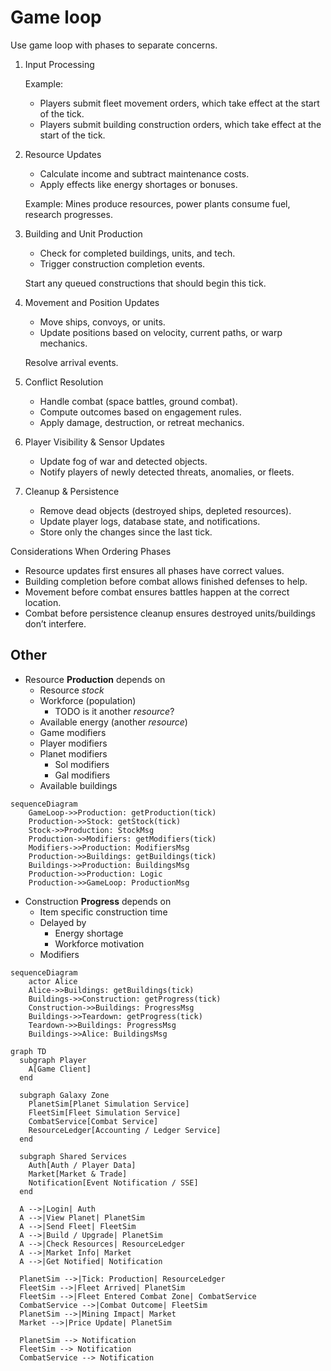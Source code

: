 Game loop
=========

Use game loop with phases to separate concerns.

1. Input Processing

    Example:
    - Players submit fleet movement orders, which take effect at the start of the tick.
    - Players submit building construction orders, which take effect at the start of the tick.

2. Resource Updates

    - Calculate income and subtract maintenance costs.
    - Apply effects like energy shortages or bonuses.

    Example: Mines produce resources, power plants consume fuel, research progresses.

3. Building and Unit Production

    - Check for completed buildings, units, and tech.
    - Trigger construction completion events.

   Start any queued constructions that should begin this tick.

4. Movement and Position Updates

    - Move ships, convoys, or units.
    - Update positions based on velocity, current paths, or warp mechanics.
   
   Resolve arrival events.

5. Conflict Resolution

   - Handle combat (space battles, ground combat).
   - Compute outcomes based on engagement rules.
   - Apply damage, destruction, or retreat mechanics.

6. Player Visibility & Sensor Updates

   - Update fog of war and detected objects.
   - Notify players of newly detected threats, anomalies, or fleets.

7. Cleanup & Persistence

   - Remove dead objects (destroyed ships, depleted resources).
   - Update player logs, database state, and notifications.
   - Store only the changes since the last tick.

Considerations When Ordering Phases

- Resource updates first ensures all phases have correct values.
- Building completion before combat allows finished defenses to help.
- Movement before combat ensures battles happen at the correct location.
- Combat before persistence cleanup ensures destroyed units/buildings don’t interfere.


Other
-----

- Resource **Production** depends on
  - Resource *stock*
  - Workforce (population)
    - TODO is it another *resource*?
  - Available energy (another *resource*)
  - Game modifiers
  - Player modifiers
  - Planet modifiers
    - Sol modifiers
    - Gal modifiers
  - Available buildings

```mermaid
sequenceDiagram
    GameLoop->>Production: getProduction(tick)
    Production->>Stock: getStock(tick)
    Stock->>Production: StockMsg
    Production->>Modifiers: getModifiers(tick)
    Modifiers->>Production: ModifiersMsg
    Production->>Buildings: getBuildings(tick)
    Buildings->>Production: BuildingsMsg
    Production->>Production: Logic
    Production->>GameLoop: ProductionMsg

```

- Construction **Progress** depends on
  - Item specific construction time
  - Delayed by
    - Energy shortage
    - Workforce motivation
  - Modifiers

```mermaid
sequenceDiagram
    actor Alice
    Alice->>Buildings: getBuildings(tick)
    Buildings->>Construction: getProgress(tick)
    Construction->>Buildings: ProgressMsg
    Buildings->>Teardown: getProgress(tick)
    Teardown->>Buildings: ProgressMsg
    Buildings->>Alice: BuildingsMsg

```

```mermaid
graph TD
  subgraph Player
    A[Game Client]
  end

  subgraph Galaxy Zone
    PlanetSim[Planet Simulation Service]
    FleetSim[Fleet Simulation Service]
    CombatService[Combat Service]
    ResourceLedger[Accounting / Ledger Service]
  end

  subgraph Shared Services
    Auth[Auth / Player Data]
    Market[Market & Trade]
    Notification[Event Notification / SSE]
  end

  A -->|Login| Auth
  A -->|View Planet| PlanetSim
  A -->|Send Fleet| FleetSim
  A -->|Build / Upgrade| PlanetSim
  A -->|Check Resources| ResourceLedger
  A -->|Market Info| Market
  A -->|Get Notified| Notification

  PlanetSim -->|Tick: Production| ResourceLedger
  FleetSim -->|Fleet Arrived| PlanetSim
  FleetSim -->|Fleet Entered Combat Zone| CombatService
  CombatService -->|Combat Outcome| FleetSim
  PlanetSim -->|Mining Impact| Market
  Market -->|Price Update| PlanetSim

  PlanetSim --> Notification
  FleetSim --> Notification
  CombatService --> Notification
```
